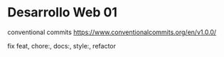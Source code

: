 # Desarrollo Web 01

conventional commits
https://www.conventionalcommits.org/en/v1.0.0/

fix feat, chore:, docs:, style:, refactor

